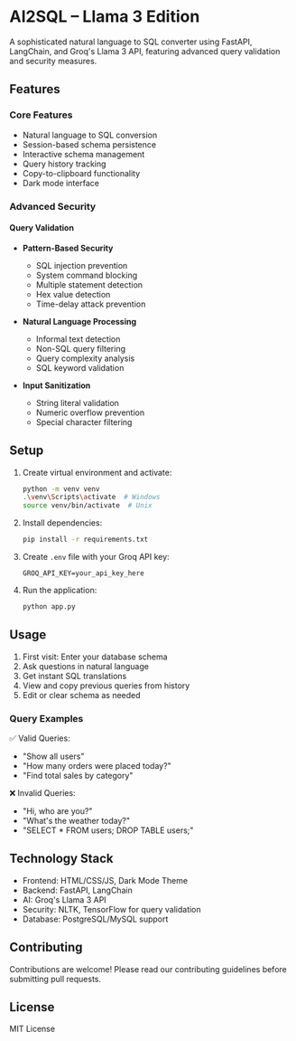# AI2SQL – Llama 3 Edition

A sophisticated natural language to SQL converter using FastAPI, LangChain, and Groq's Llama 3 API, featuring advanced query validation and security measures.

## Features

### Core Features
- Natural language to SQL conversion
- Session-based schema persistence
- Interactive schema management
- Query history tracking
- Copy-to-clipboard functionality
- Dark mode interface

### Advanced Security

#### Query Validation
- **Pattern-Based Security**
  - SQL injection prevention
  - System command blocking
  - Multiple statement detection
  - Hex value detection
  - Time-delay attack prevention

- **Natural Language Processing**
  - Informal text detection
  - Non-SQL query filtering
  - Query complexity analysis
  - SQL keyword validation

- **Input Sanitization**
  - String literal validation
  - Numeric overflow prevention
  - Special character filtering

## Setup

1. Create virtual environment and activate:
   ```bash
   python -m venv venv
   .\venv\Scripts\activate  # Windows
   source venv/bin/activate  # Unix
   ```

2. Install dependencies:
   ```bash
   pip install -r requirements.txt
   ```

3. Create `.env` file with your Groq API key:
   ```
   GROQ_API_KEY=your_api_key_here
   ```

4. Run the application:
   ```bash
   python app.py
   ```

## Usage

1. First visit: Enter your database schema
2. Ask questions in natural language
3. Get instant SQL translations
4. View and copy previous queries from history
5. Edit or clear schema as needed

### Query Examples

✅ Valid Queries:
- "Show all users"
- "How many orders were placed today?"
- "Find total sales by category"

❌ Invalid Queries:
- "Hi, who are you?"
- "What's the weather today?"
- "SELECT * FROM users; DROP TABLE users;"

## Technology Stack

- Frontend: HTML/CSS/JS, Dark Mode Theme
- Backend: FastAPI, LangChain
- AI: Groq's Llama 3 API
- Security: NLTK, TensorFlow for query validation
- Database: PostgreSQL/MySQL support

## Contributing

Contributions are welcome! Please read our contributing guidelines before submitting pull requests.

## License

MIT License
